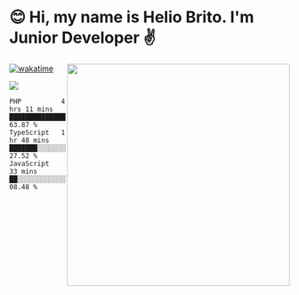  # 😊 Hi, my name is Helio Brito. I'm Junior Developer ✌️

<img src="https://github-readme-stats.vercel.app/api?username=helioh3&show_icons=true&count_private=true&theme=gruvbox" min-width="400px" max-width="400px" width="400px" align="right" />

[![wakatime](https://wakatime.com/badge/user/ce1da5e2-69aa-40b1-a2f3-97124b30e813.svg)](https://wakatime.com/@ce1da5e2-69aa-40b1-a2f3-97124b30e813)

<p align="left">
  <a href="https://t.me/helioh3" target="_blank" rel="noopener noreferrer" alt="Telegram">
  <img src="https://img.shields.io/badge/Telegram-2CA5E0?style=for-the-badge&logo=telegram&logoColor=white" /></a>
</p>

<!--START_SECTION:waka-->
```text
PHP          4 hrs 11 mins   ████████████████░░░░░░░░░   63.87 % 
TypeScript   1 hr 48 mins    ███████░░░░░░░░░░░░░░░░░░   27.52 % 
JavaScript   33 mins         ██░░░░░░░░░░░░░░░░░░░░░░░   08.48 % 
```
<!--END_SECTION:waka-->
